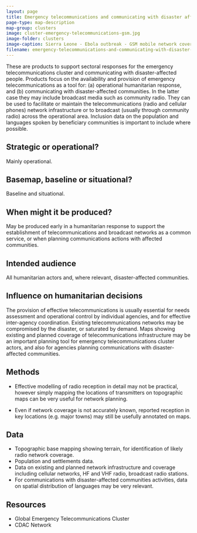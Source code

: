 ```yaml
---
layout: page
title: Emergency telecommunications and communicating with disaster affected communities
page-type: map-description
map-group: clusters
image: cluster-emergency-telecommunications-gsm.jpg
image-folder: clusters
image-caption: Sierra Leone - Ebola outbreak - GSM mobile network coverage (October 2014) and population density (projected 2014 figures)
filename: emergency-telecommunications-and-communicating-with-disaster-affected-communities
---
```

These are products to support sectoral responses for the emergency telecommunications cluster and communicating with disaster-affected people. Products focus on the availability and provision of emergency telecommunications as a tool for: \(a\) operational humanitarian response, and \(b\) communicating with disaster-affected communities. In the latter case they may include broadcast media such as community radio. They can be used to facilitate or maintain the telecommunications \(radio and cellular phones\) network infrastructure or to broadcast \(usually through community radio\) across the operational area. Inclusion data on the population and languages spoken by beneficiary communities is important to include where possible.

## Strategic or operational?

Mainly operational.

## Basemap, baseline or situational?

Baseline and situational.

## When might it be produced?

May be produced early in a humanitarian response to support the establishment of telecommunications and broadcast networks as a common service, or when planning communications actions with affected communities.

## Intended audience

All humanitarian actors and, where relevant, disaster-affected communities.

## Influence on humanitarian decisions

The provision of effective telecommunications is usually essential for needs assessment and operational control by individual agencies, and for effective inter-agency coordination. Existing telecommunications networks may be compromised by the disaster, or saturated by demand. Maps showing existing and planned coverage of telecommunications infrastructure may be an important planning tool for emergency telecommunications cluster actors, and also for agencies planning communications with disaster-affected communities.

## Methods

* Effective modelling of radio reception in detail may not be practical, however simply mapping the locations of transmitters on topographic maps can be very useful for network planning.

* Even if network coverage is not accurately known, reported reception in key locations \(e.g. major towns\) may still be usefully annotated on maps.

## Data

* Topographic base mapping showing terrain, for identification of likely radio network coverage.
* Population and settlements data.
* Data on existing and planned network infrastructure and coverage including cellular networks, HF and VHF radio, broadcast radio stations.
* For communications with disaster-affected communities activities, data on spatial distribution of languages may be very relevant.

## Resources

* Global Emergency Telecommunications Cluster
* CDAC Network

